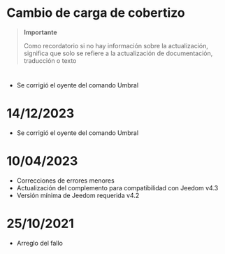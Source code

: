 # Cambio de carga de cobertizo

>**Importante**
>
>Como recordatorio si no hay información sobre la actualización, significa que solo se refiere a la actualización de documentación, traducción o texto

# 

- Se corrigió el oyente del comando Umbral

# 14/12/2023

- Se corrigió el oyente del comando Umbral

# 10/04/2023

- Correcciones de errores menores
- Actualización del complemento para compatibilidad con Jeedom v4.3
- Versión mínima de Jeedom requerida v4.2

# 25/10/2021

- Arreglo del fallo
